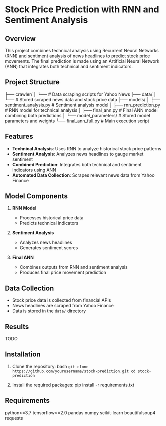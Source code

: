 # Stock Price Prediction with RNN and Sentiment Analysis

## Overview
This project combines technical analysis using Recurrent Neural Networks (RNN) and sentiment analysis of news headlines to predict stock price movements. The final prediction is made using an Artificial Neural Network (ANN) that integrates both technical and sentiment indicators.


## Project Structure
├── crawler/
│ └── # Data scraping scripts for Yahoo News
├── data/
│ └── # Stored scraped news data and stock price data
├── models/
│ ├── sentiment_analysis.py # Sentiment analysis model
│ ├── rnn_prediction.py # RNN model for technical analysis
│ ├── final_ann.py # Final ANN model combining both predictions
│ └── model_parameters/ # Stored model parameters and weights
└── final_ann_full.py # Main execution script


## Features
- **Technical Analysis**: Uses RNN to analyze historical stock price patterns
- **Sentiment Analysis**: Analyzes news headlines to gauge market sentiment
- **Combined Prediction**: Integrates both technical and sentiment indicators using ANN
- **Automated Data Collection**: Scrapes relevant news data from Yahoo Finance


## Model Components
1. **RNN Model**
   - Processes historical price data
   - Predicts technical indicators

2. **Sentiment Analysis**
   - Analyzes news headlines
   - Generates sentiment scores

3. **Final ANN**
   - Combines outputs from RNN and sentiment analysis
   - Produces final price movement prediction

## Data Collection
- Stock price data is collected from financial APIs
- News headlines are scraped from Yahoo Finance
- Data is stored in the `data/` directory

## Results
TODO

## Installation
1. Clone the repository:
bash
`
git clone https://github.com/yourusername/stock-prediction.git
cd stock-prediction
`

2. Install the required packages:
pip install -r requirements.txt
## Requirements
python>=3.7
tensorflow>=2.0
pandas
numpy
scikit-learn
beautifulsoup4
requests